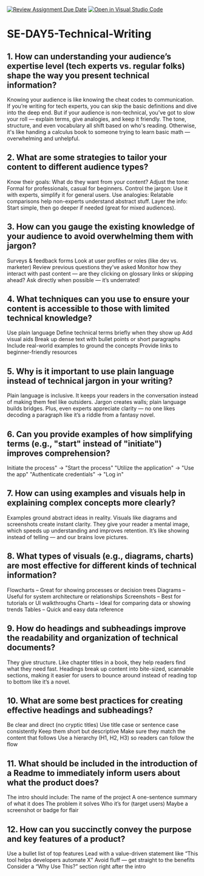 [![Review Assignment Due Date](https://classroom.github.com/assets/deadline-readme-button-22041afd0340ce965d47ae6ef1cefeee28c7c493a6346c4f15d667ab976d596c.svg)](https://classroom.github.com/a/zsAR-pyY)
[![Open in Visual Studio Code](https://classroom.github.com/assets/open-in-vscode-2e0aaae1b6195c2367325f4f02e2d04e9abb55f0b24a779b69b11b9e10269abc.svg)](https://classroom.github.com/online_ide?assignment_repo_id=19019278&assignment_repo_type=AssignmentRepo)
# SE-DAY5-Technical-Writing
## 1. How can understanding your audience’s expertise level (tech experts vs. regular folks) shape the way you present technical information?
Knowing your audience is like knowing the cheat codes to communication. If you’re writing for tech experts, you can skip the basic definitions and dive into the deep end. But if your audience is non-technical, you’ve got to slow your roll — explain terms, give analogies, and keep it friendly. The tone, structure, and even vocabulary all shift based on who's reading. Otherwise, it's like handing a calculus book to someone trying to learn basic math — overwhelming and unhelpful.
## 2. What are some strategies to tailor your content to different audience types?
Know their goals: What do they want from your content?
Adjust the tone: Formal for professionals, casual for beginners.
Control the jargon: Use it with experts, simplify it for general users.
Use analogies: Relatable comparisons help non-experts understand abstract stuff.
Layer the info: Start simple, then go deeper if needed (great for mixed audiences).
## 3. How can you gauge the existing knowledge of your audience to avoid overwhelming them with jargon?
Surveys & feedback forms
Look at user profiles or roles (like dev vs. marketer)
Review previous questions they’ve asked
Monitor how they interact with past content — are they clicking on glossary links or skipping ahead?
Ask directly when possible — it’s underrated!
## 4. What techniques can you use to ensure your content is accessible to those with limited technical knowledge?
Use plain language
Define technical terms briefly when they show up
Add visual aids
Break up dense text with bullet points or short paragraphs
Include real-world examples to ground the concepts
Provide links to beginner-friendly resources
## 5. Why is it important to use plain language instead of technical jargon in your writing?
Plain language is inclusive. It keeps your readers in the conversation instead of making them feel like outsiders. Jargon creates walls; plain language builds bridges. Plus, even experts appreciate clarity — no one likes decoding a paragraph like it’s a riddle from a fantasy novel.
## 6. Can you provide examples of how simplifying terms (e.g., "start" instead of "initiate") improves comprehension?
Initiate the process" → "Start the process"
"Utilize the application" → "Use the app"
"Authenticate credentials" → "Log in"
## 7. How can using examples and visuals help in explaining complex concepts more clearly?
Examples ground abstract ideas in reality. Visuals like diagrams and screenshots create instant clarity. They give your reader a mental image, which speeds up understanding and improves retention. It’s like showing instead of telling — and our brains love pictures.
## 8. What types of visuals (e.g., diagrams, charts) are most effective for different kinds of technical information?
Flowcharts – Great for showing processes or decision trees
Diagrams – Useful for system architecture or relationships
Screenshots – Best for tutorials or UI walkthroughs
Charts – Ideal for comparing data or showing trends
Tables – Quick and easy data reference
## 9. How do headings and subheadings improve the readability and organization of technical documents?
They give structure. Like chapter titles in a book, they help readers find what they need fast. Headings break up content into bite-sized, scannable sections, making it easier for users to bounce around instead of reading top to bottom like it’s a novel.
## 10. What are some best practices for creating effective headings and subheadings?
Be clear and direct (no cryptic titles)
Use title case or sentence case consistently
Keep them short but descriptive
Make sure they match the content that follows
Use a hierarchy (H1, H2, H3) so readers can follow the flow
## 11. What should be included in the introduction of a Readme to immediately inform users about what the product does?
The intro should include:
The name of the project
A one-sentence summary of what it does
The problem it solves
Who it’s for (target users)
Maybe a screenshot or badge for flair
## 12. How can you succinctly convey the purpose and key features of a product?
Use a bullet list of top features
Lead with a value-driven statement like “This tool helps developers automate X”
Avoid fluff — get straight to the benefits
Consider a “Why Use This?” section right after the intro
